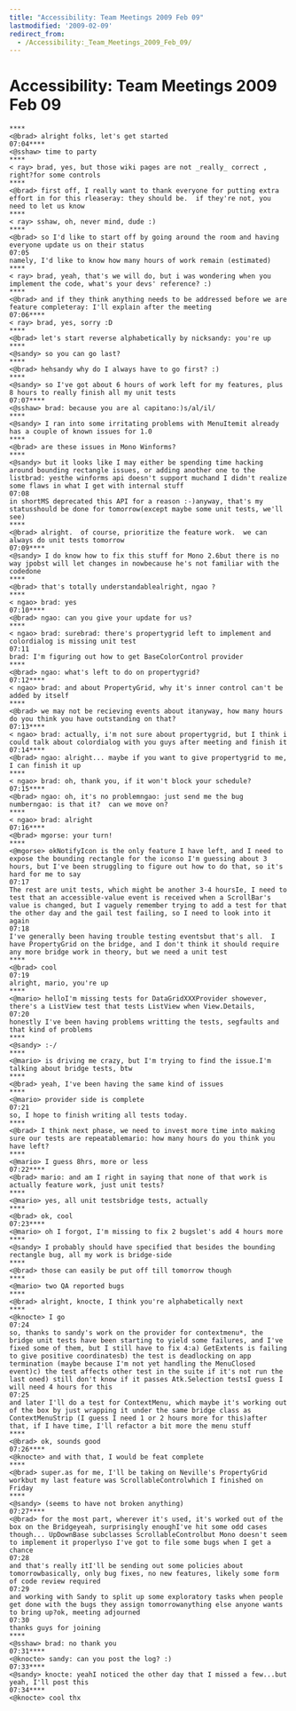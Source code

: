 ```yaml
---
title: "Accessibility: Team Meetings 2009 Feb 09"
lastmodified: '2009-02-09'
redirect_from:
  - /Accessibility:_Team_Meetings_2009_Feb_09/
---
```


Accessibility: Team Meetings 2009 Feb 09
========================================

    ****
    <@brad> alright folks, let's get started
    07:04****
    <@sshaw> time to party
    ****
    < ray> brad, yes, but those wiki pages are not _really_ correct , right?for some controls
    ****
    <@brad> first off, I really want to thank everyone for putting extra effort in for this rleaseray: they should be.  if they're not, you need to let us know
    ****
    < ray> sshaw, oh, never mind, dude :)
    ****
    <@brad> so I'd like to start off by going around the room and having everyone update us on their status
    07:05
    namely, I'd like to know how many hours of work remain (estimated)
    ****
    < ray> brad, yeah, that's we will do, but i was wondering when you implement the code, what's your devs' reference? :)
    ****
    <@brad> and if they think anything needs to be addressed before we are feature completeray: I'll explain after the meeting
    07:06****
    < ray> brad, yes, sorry :D
    ****
    <@brad> let's start reverse alphabetically by nicksandy: you're up
    ****
    <@sandy> so you can go last?
    ****
    <@brad> hehsandy why do I always have to go first? :)
    ****
    <@sandy> so I've got about 6 hours of work left for my features, plus 8 hours to really finish all my unit tests
    07:07****
    <@sshaw> brad: because you are al capitano:)s/al/il/
    ****
    <@sandy> I ran into some irritating problems with MenuItemit already has a couple of known issues for 1.0
    ****
    <@brad> are these issues in Mono Winforms?
    ****
    <@sandy> but it looks like I may either be spending time hacking around bounding rectangle issues, or adding another one to the listbrad: yesthe winforms api doesn't support muchand I didn't realize some flaws in what I get with internal stuff
    07:08
    in shortMS deprecated this API for a reason :-)anyway, that's my statusshould be done for tomorrow(except maybe some unit tests, we'll see)
    ****
    <@brad> alright.  of course, prioritize the feature work.  we can always do unit tests tomorrow
    07:09****
    <@sandy> I do know how to fix this stuff for Mono 2.6but there is no way jpobst will let changes in nowbecause he's not familiar with the codedone
    ****
    <@brad> that's totally understandablealright, ngao ?
    ****
    < ngao> brad: yes
    07:10****
    <@brad> ngao: can you give your update for us?
    ****
    < ngao> brad: surebrad: there's propertygrid left to implement and colordialog is missing unit test
    07:11
    brad: I'm figuring out how to get BaseColorControl provider
    ****
    <@brad> ngao: what's left to do on propertygrid?
    07:12****
    < ngao> brad: and about PropertyGrid, why it's inner control can't be added by itself
    ****
    <@brad> we may not be recieving events about itanyway, how many hours do you think you have outstanding on that?
    07:13****
    < ngao> brad: actually, i'm not sure about propertygrid, but I think i could talk about colordialog with you guys after meeting and finish it
    07:14****
    <@brad> ngao: alright... maybe if you want to give propertygrid to me, I can finish it up
    ****
    < ngao> brad: oh, thank you, if it won't block your schedule?
    07:15****
    <@brad> ngao: oh, it's no problemngao: just send me the bug numberngao: is that it?  can we move on?
    ****
    < ngao> brad: alright
    07:16****
    <@brad> mgorse: your turn!
    ****
    <@mgorse> okNotifyIcon is the only feature I have left, and I need to expose the bounding rectangle for the iconso I'm guessing about 3 hours, but I've been struggling to figure out how to do that, so it's hard for me to say
    07:17
    The rest are unit tests, which might be another 3-4 hoursIe, I need to test that an accessible-value event is received when a ScrollBar's value is changed, but I vaguely remember trying to add a test for that the other day and the gail test failing, so I need to look into it again
    07:18
    I've generally been having trouble testing eventsbut that's all.  I have PropertyGrid on the bridge, and I don't think it should require any more bridge work in theory, but we need a unit test
    ****
    <@brad> cool
    07:19
    alright, mario, you're up
    ****
    <@mario> helloI'm missing tests for DataGridXXXProvider showever, there's a ListView test that tests ListView when View.Details,
    07:20
    honestly I've been having problems writting the tests, segfaults and that kind of problems
    ****
    <@sandy> :-/
    ****
    <@mario> is driving me crazy, but I'm trying to find the issue.I'm talking about bridge tests, btw
    ****
    <@brad> yeah, I've been having the same kind of issues
    ****
    <@mario> provider side is complete
    07:21
    so, I hope to finish writing all tests today.
    ****
    <@brad> I think next phase, we need to invest more time into making sure our tests are repeatablemario: how many hours do you think you have left?
    ****
    <@mario> I guess 8hrs, more or less
    07:22****
    <@brad> mario: and am I right in saying that none of that work is actually feature work, just unit tests?
    ****
    <@mario> yes, all unit testsbridge tests, actually
    ****
    <@brad> ok, cool
    07:23****
    <@mario> oh I forgot, I'm missing to fix 2 bugslet's add 4 hours more
    ****
    <@sandy> I probably should have specified that besides the bounding rectangle bug, all my work is bridge-side
    ****
    <@brad> those can easily be put off till tomorrow though
    ****
    <@mario> two QA reported bugs
    ****
    <@brad> alright, knocte, I think you're alphabetically next
    ****
    <@knocte> I go
    07:24
    so, thanks to sandy's work on the provider for contextmenu*, the bridge unit tests have been starting to yield some failures, and I've fixed some of them, but I still have to fix 4:a) GetExtents is failing to give positive coordinatesb) the test is deadlocking on app termination (maybe because I'm not yet handling the MenuClosed event)c) the test affects other test in the suite if it's not run the last oned) still don't know if it passes Atk.Selection testsI guess I will need 4 hours for this
    07:25
    and later I'll do a test for ContextMenu, which maybe it's working out of the box by just wrapping it under the same bridge class as ContextMenuStrip (I guess I need 1 or 2 hours more for this)after that, if I have time, I'll refactor a bit more the menu stuff
    ****
    <@brad> ok, sounds good
    07:26****
    <@knocte> and with that, I would be feat complete
    ****
    <@brad> super.as for me, I'll be taking on Neville's PropertyGrid workbut my last feature was ScrollableControlwhich I finished on Friday
    ****
    <@sandy> (seems to have not broken anything)
    07:27****
    <@brad> for the most part, wherever it's used, it's worked out of the box on the Bridgeyeah, surprisingly enoughI've hit some odd cases though... UpDownBase subclasses ScrollableControlbut Mono doesn't seem to implement it properlyso I've got to file some bugs when I get a chance
    07:28
    and that's really itI'll be sending out some policies about tomorrowbasically, only bug fixes, no new features, likely some form of code review required
    07:29
    and working with Sandy to split up some exploratory tasks when people get done with the bugs they assign tomorrowanything else anyone wants to bring up?ok, meeting adjourned
    07:30
    thanks guys for joining
    ****
    <@sshaw> brad: no thank you
    07:31****
    <@knocte> sandy: can you post the log? :)
    07:33****
    <@sandy> knocte: yeahI noticed the other day that I missed a few...but yeah, I'll post this
    07:34****
    <@knocte> cool thx
